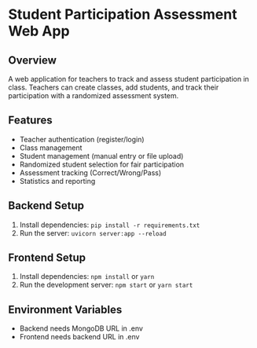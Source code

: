 # Student Participation Assessment Web App

## Overview
A web application for teachers to track and assess student participation in class. Teachers can create classes, add students, and track their participation with a randomized assessment system.

## Features
- Teacher authentication (register/login)
- Class management
- Student management (manual entry or file upload)
- Randomized student selection for fair participation
- Assessment tracking (Correct/Wrong/Pass)
- Statistics and reporting

## Backend Setup
1. Install dependencies: `pip install -r requirements.txt`
2. Run the server: `uvicorn server:app --reload`

## Frontend Setup
1. Install dependencies: `npm install` or `yarn`
2. Run the development server: `npm start` or `yarn start`

## Environment Variables
- Backend needs MongoDB URL in .env
- Frontend needs backend URL in .env
